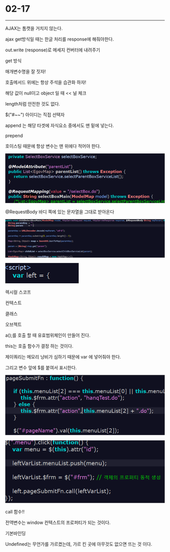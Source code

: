 # 02-17

---

AJAX는 톰캣을 거치지 않는다.

ajax get방식일 때는 한글 처리를 response에 해줘야한다.

out.write (response)로 메세지 컨버터에 내려주기

get 방식

매개변수명을 잘 짓자!

호출메서드 위에는 항상 주석을 습관화 하자!

해당 값이 null이고 object 일 때 << 널 체크

length처럼 안전한 것도 없다.

$("#~~") 아이디는 직접 선택자

append 는 해당 타겟에 자식요소 중에서도 맨 밑에 넣는다.

prepend

호이스팅 때문에 항상 변수는 맨 위에다 적어야 한다.

![](Untitled-01469d4b-6007-4fb1-ab03-59b88d5fe600.png)

@RequestBody 바디 쪽에 있는 문자열을 그대로 받아온다

![](Untitled-4f336abf-d473-4acf-9f9e-bd39ee667d75.png)

![](Untitled-05d201a6-dcce-4e8e-9bd3-7e054c718262.png)

렉시컬 스코프

컨텍스트

클래스

오브젝트

a();를 호출 할 때 유효범위체인이 만들어 진다.

this는 호출 함수가 결정 하는 것이다.

제이쿼리는 메모리 낭비가 심하기 때문에 var 에 넣어줘야 한다.

그리고 변수 앞에 $를 붙여서 표시한다.

![](Untitled-a15b598f-3b4e-4730-b5bf-a3e435a3830d.png)

![](Untitled-88f41860-ddc0-4ea2-b93d-799ebd61be7f.png)

call 함수!!

전역변수는 window 컨텍스트의 프로퍼티가 되는 것이다.

기본바인딩

Undefined는 무언가를 가르켰는데, 가르 킨 곳에 아무것도 없으면 뜨는 것 이다.